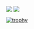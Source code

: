 <picture>
  <source
    srcset="https://github-readme-stats.vercel.app/api?username=YukihoAA&show_icons=true&theme=dark&include_all_commits=true"
    media="(prefers-color-scheme: dark)"
  />
  <source
    srcset="https://github-readme-stats.vercel.app/api?username=YukihoAA&show_icons=true&include_all_commits=true"
    media="(prefers-color-scheme: light), (prefers-color-scheme: no-preference)"
  />
  <img align="center" src="https://github-readme-stats.vercel.app/api?username=YukihoAA&show_icons=true&include_all_commits=true" />
</picture>

<picture>
  <source
    srcset="https://github-readme-stats.vercel.app/api/top-langs/?username=YukihoAA&layout=compact&theme=dark&langs_count=8&exclude_repo=300Heroes_KR"
    media="(prefers-color-scheme: dark)"
  />
  <source
    srcset="https://github-readme-stats.vercel.app/api/top-langs/?username=YukihoAA&layout=compact&langs_count=8&exclude_repo=300Heroes_KR"
    media="(prefers-color-scheme: light), (prefers-color-scheme: no-preference)"
  />
  <img align="center" src="https://github-readme-stats.vercel.app/api/top-langs/?username=YukihoAA&layout=compact&langs_count=8&exclude_repo=300Heroes_KR" />
</picture>

[![trophy](https://github-profile-trophy.vercel.app/?username=YukihoAA&theme=nord&column=-1&no-frame=true&rank=-C,-?,-B)](https://github.com/ryo-ma/github-profile-trophy)<br />


<!--
**YukihoAA/YukihoAA** is a ✨ _special_ ✨ repository because its `README.md` (this file) appears on your GitHub profile.

Here are some ideas to get you started:

- 🔭 I’m currently working on ...
- 🌱 I’m currently learning ...
- 👯 I’m looking to collaborate on ...
- 🤔 I’m looking for help with ...
- 💬 Ask me about ...
- 📫 How to reach me: ...
- 😄 Pronouns: ...
- ⚡ Fun fact: ...
-->
